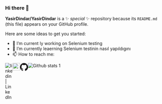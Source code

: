 ### Hi there 👋


**YasirDindar/YasirDindar** is a ✨ _special_ ✨ repository because its `README.md` (this file) appears on your GitHub profile.

Here are some ideas to get you started:

- 🔭 I’m current ly working on  Selenium testing    
- 🌱 I’m currently leaerning Selenium testinin nasıl yapıldıgını
- 📫 How to reach me: 

[<img align="left" alt="linkedin | LinkedIn" width="24px" src="https://raw.githubusercontent.com/peterthehan/peterthehan/master/assets/linkedin.svg" />][linkedin]
[<img align="left" height="24" width="24" src="https://cdn.jsdelivr.net/npm/simple-icons@v4/icons/gmail.svg" />][gmail]
[<img align="left" alt="GitHub" width="26px" src="https://raw.githubusercontent.com/github/explore/78df643247d429f6cc873026c0622819ad797942/topics/github/github.png" />][github]
![Github stats 1](https://github-readme-stats.vercel.app/api?username=https://github.com/YasirDindar&show_icons=true&theme=gradient) 

<br />

[linkedin]: https://www.linkedin.com/in/muhammed-yasir-dindar-04b153255/
[gmail]: mailto:demiribrahimtalha@gmail.com
[github]: https://github.com/YasirDindar/YasirDindar
<br />


